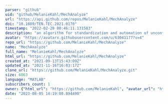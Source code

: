 ```yaml
---
parser: "github"
uid: "github/MelanieKahl/MechAnalyze"
url: "https://api.github.com/repos/MelanieKahl/MechAnalyze"
doi: "10.1089/TEN.TEC.2021.0170"
timestamp: "2022-02-20 00:46:11.131583"
description: "an algorithm for standardization and automation of unconfined compression test analysis"
avatar: "https://avatars.githubusercontent.com/u/63041177?v=4"
repo_url: "https://github.com/MelanieKahl/MechAnalyze"
name: "MechAnalyze"
full_name: "MelanieKahl/MechAnalyze"
html_url: "https://github.com/MelanieKahl/MechAnalyze"
created_at: "2021-09-13T15:43:09Z"
updated_at: "2021-11-16T16:03:17Z"
clone_url: "https://github.com/MelanieKahl/MechAnalyze.git"
size: 6063
language: "MATLAB"
subscribers_count: 1
owner: {"html_url": "https://github.com/MelanieKahl", "avatar_url": "https://avatars.githubusercontent.com/u/63041177?v=4", "login": "MelanieKahl", "type": "User"}
date: "2023-08-05 14:19:00.894490"
---
```

